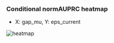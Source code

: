 ### Conditional normAUPRC heatmap

- X: gap_mu, Y: eps_current

![heatmap](/home/elicer/project_0814_2/results/20250816-061558/holdout/conditional_heatmap_gap_mu_vs_eps_current.png)
